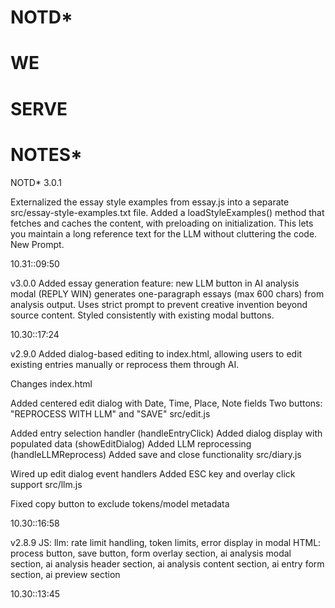 # NOTD*

# WE
# SERVE
# NOTES*

NOTD* 3.0.1


Externalized the essay style examples from 
essay.js into a separate src/essay-style-examples.txt file. Added a loadStyleExamples() method that fetches and caches the content, with preloading on initialization. This lets you maintain a long reference text for the LLM without cluttering the code.
New Prompt.

10.31::09:50


v3.0.0
Added essay generation feature: new LLM button in AI analysis modal (REPLY WIN) generates one-paragraph essays (max 600 chars) from analysis output. Uses strict prompt to prevent creative invention beyond source content. Styled consistently with existing modal buttons.

10.30::17:24


v2.9.0
Added dialog-based editing to index.html, allowing users to edit existing entries manually or reprocess them through AI.

Changes
index.html

Added centered edit dialog with Date, Time, Place, Note fields
Two buttons: "REPROCESS WITH LLM" and "SAVE"
src/edit.js

Added entry selection handler (handleEntryClick)
Added dialog display with populated data (showEditDialog)
Added LLM reprocessing (handleLLMReprocess)
Added save and close functionality
src/diary.js

Wired up edit dialog event handlers
Added ESC key and overlay click support
src/llm.js

Fixed copy button to exclude tokens/model metadata

10.30::16:58


v2.8.9
JS: llm: rate limit handling, token limits, error display in modal
HTML: process button, save button, form overlay section, ai analysis modal section, ai analysis header section, ai analysis content section, ai entry form section, ai preview section

10.30::13:45

